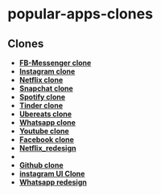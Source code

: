 # popular-apps-clones


## Clones


- **[FB-Messenger clone](https://github.com/hadikachmar3/fb_messenger_clone)**
- **[Instagram clone](https://github.com/hadikachmar3/Instagram_clone)**
- **[Netflix clone](https://github.com/hadikachmar3/netflix_clone)**
- **[Snapchat clone](https://github.com/hadikachmar3/Snapchat_clone)**
- **[Spotify clone](https://github.com/hadikachmar3/spotify_clone)**
- **[Tinder clone](https://github.com/hadikachmar3/tinder_clone)**
- **[Ubereats clone](https://github.com/hadikachmar3/Ubereats_clone)**
- **[Whatsapp clone](https://github.com/hadikachmar3/whatsap_clone)**
- **[Youtube clone](https://github.com/hadikachmar3/youtube_clone)**
- **[Facebook clone](https://github.com/hadikachmar3/facebook_clone)**
- **[Netflix_redesign](https://github.com/hadikachmar3/netflix_redesign)**
- 
- **[Github clone](https://github.com/hadikachmar3/github_clone)**
- **[instagram UI Clone](https://github.com/hadikachmar3/instagram_Ui-clone)**
- **[Whatsapp redesign](https://github.com/hadikachmar3/whatsapp_redesign)**




